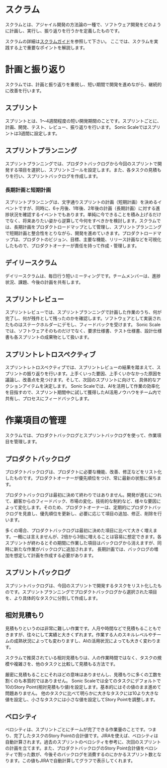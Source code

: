 # スクラム

スクラムとは、アジャイル開発の方法論の一種で、ソフトウェア開発をどのように計画し、実行し、振り返りを行うかを定義したものです。

スクラムの詳細は[スクラムガイド](https://scrumguides.org/docs/scrumguide/v2020/2020-Scrum-Guide-Japanese.pdf)を参照して下さい。
ここでは、スクラムを実践する上で重要なポイントを解説します。

# 計画と振り返り

スクラムでは、計画と振り返りを重視し、短い期間で開発を進めながら、継続的に改善を行います。

## スプリント

スプリントとは、1〜4週間程度の短い開発期間のことです。スプリントごとに、計画、開発、テスト、レビュー、振り返りを行います。
Sonic Scaleではスプリントは3週間に設定します。

## スプリントプランニング

スプリントプランニングでは、プロダクトバックログから今回のスプリントで開発する項目を選択し、スプリントゴールを設定します。また、各タスクの見積もりを行い、スプリントバックログを作成します。

### 長期計画と短期計画

スプリントプランニングは、文字通りスプリントの計画（短期計画）を決めるイベントですが、同時に、6ヶ月後、1年後、2年後の計画（長期計画）に対する進捗状況を確認するイベントでもあります。単純に今できることを積み上げるだけでなく、将来ありたい姿から逆算して今何をすべきかを検討します。スクラムでは、長期計画をプロダクトロードマップとして管理し、スプリントプランニングで短期計画と整合性をとりながら、開発を進めていきます。プロダクトロードマップは、プロダクトのビジョン、目標、主要な機能、リリース計画などを可視化したもので、プロダクトオーナーが責任を持って作成・管理します。

## デイリースクラム

デイリースクラムは、毎日行う短いミーティングです。チームメンバーは、進捗状況、課題、今後の計画を共有します。

## スプリントレビュー

スプリントレビューでは、スプリントプランニングで計画した作業のうち、何が完了し、何が残件として残ったのかを確認します。ソフトウェアとして実装されたものはステークホルダーにデモし、フィードバックを受けます。
Sonic Scaleでは、ソフトウェアそのものだけでなく、要求仕様書、テスト仕様書、設計仕様書も各スプリントの成果物として扱います。

## スプリントレトロスペクティブ

スプリントレトロスペクティブでは、スプリントレビューの結果を踏まえて、スプリントの振り返りを行います。上手くいった要因、上手くいかなかった原因を議論し、改善点を見つけます。そして、次回のスプリントに向けて、具体的なアクションアイテムを決定します。
Sonic Scaleでは、AIを活用して作業の効率化を目指すので、スプリント期間中に試して獲得したAI活用ノウハウをチーム内で共有し、プロセスにフィードバックします。

# 作業項目の管理

スクラムでは、プロダクトバックログとスプリントバックログを使って、作業項目を管理します。

## プロダクトバックログ

プロダクトバックログは、プロダクトに必要な機能、改善、修正などをリスト化したものです。プロダクトオーナーが優先順位をつけ、常に最新の状態に保ちます。

プロダクトバックログは最初に決めて終わりではありません。開発が進むにつれて、顧客からのフィードバック、市場の変化、技術的な制約など、様々な要因によって変化します。そのため、プロダクトオーナーは、定期的にプロダクトバックログを見直し、優先順位を更新し、必要に応じて項目の追加、修正、削除を行います。

多くの場合、プロダクトバックログは最初に決めた項目に比べて大きく増えます。一概には言えませんが、2倍から3倍に増えることは容易に想定できます。各スプリントが終わるとその期間に作業した項目はバックログから消えますが、同時に新たな作業がバックログに追加されます。
長期計画では、バックログの増加を想定して計画を作成する必要があります。

## スプリントバックログ

スプリントバックログは、今回のスプリントで開発するタスクをリスト化したものです。スプリントプランニングでプロダクトバックログから選択された項目を、より具体的なタスクに分割して作成します。

## 相対見積もり

見積もりというのは非常に難しい作業です。人月や時間などで見積もることもできますが、往々にして実績と大きくずれます。作業する人のスキルレベルやチームの成熟状況によっても変わりますし、AIの活用状況によっても大きく変わります。

スクラムで推奨されている相対見積もりは、人の作業時間ではなく、タスクの規模や複雑さを、他のタスクと比較して見積もる方法です。

厳密に見積もることにそれほどの意味はありませんし、見積もりに多くの工数を割くのも本質的ではありません。
Sonic Scaleでは全てのタスクにデフォルトで10のStory Point(相対見積もり値)を設定します。基本的にはその値のまま進めて問題ありません。
他のタスクに比べて明らかに大きなタスクには10より大きな値を設定し、小さなタスクには小さな値を設定してStory Pointを調整します。

## ベロシティ

ベロシティは、スプリントごとにチームが完了できる作業量のことです。つまり、完了したタスクのStory Pointの合計値です。JIRAを使えば、ベロシティは自動計算されます。過去のスプリントのベロシティを参考に、次回のスプリントの計画を立てます。また、プロダクトバックログのStory Point合計値をベロシティで割った数が、今後そのバックログを消費するのにかかるスプリント数となります。この値もJIRAで自動計算してグラフで表示してくれます。